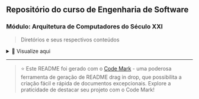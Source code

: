 ## Repositório do curso de Engenharia de Software

### Módulo: Arquitetura de Computadores do Século XXI

> Diretórios e seus respectivos conteúdos


<details>
<summary>📁 Visualize aqui </summary>

| Pasta               | Conteúdo                  |
| ------------------- | ------------------------- |
| dia_01              | A disciplina              |
| dia_02              | Sistemas de numeração     |
| dia_03              | Algoritmos                |
| Não possui conteúdo | Linguagens de Programação |
| dia_05              | Abstração de dados        |
| dia_06              | Engenharia de Software    |
| dia_07              | Sistemas Operacionais     |
| dia_08              | Redes de Computadores     |

</details>

---

> ⭐️ Este README foi gerado com o [Code Mark](https://codemark.com.br) - uma poderosa ferramenta de geração de README drag in drop, que possibilita a criação fácil e rápida de documentos excepcionais. Explore a praticidade de destacar seu projeto com o Code Mark!


